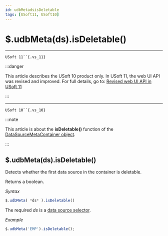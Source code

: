 ```yaml
---
id: udbMetadsisDeletable
tags: [USoft11, USoft10]
---
```

# $.udbMeta(ds).isDeletable()



----

`USoft 11``{.vs_11}`


:::danger

This article describes the USoft 10 product only.
In USoft 11, the web UI API was revised and improved. For full details, go to:
[Revised web UI API in USoft 11](/Web_and_app_UIs/UDB_udb/Revised_web_UI_API_in_USoft_11.md)

:::

----

`USoft 10``{.vs_10}`


:::note

This article is about the **isDeletable()** function of the [DataSourceMetaContainer object](/Web_and_app_UIs/UDB_DataSourceMetaContainer).

:::

## **$.udbMeta(ds).isDeletable()**

Detects whether the first data source in the container is deletable.

Returns a boolean.

*Syntax*

```js
$.udbMeta( *ds* ).isDeletable()

```

The required *ds* is a [data source selector](/Web_and_app_UIs/UDB_DataSourceMetaContainer/UDB_DataSourceMetaContainer_object.md).

*Example*

```js
$.udbMeta('EMP').isDeletable();
```

 